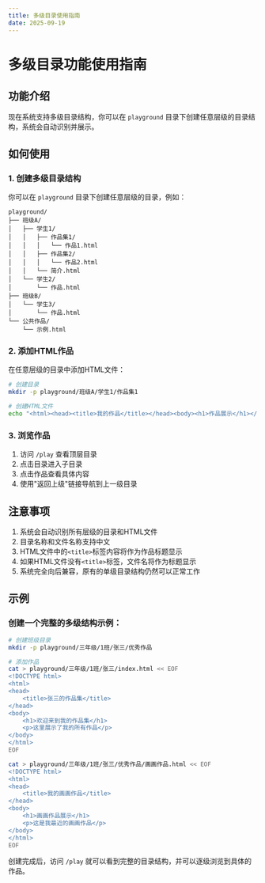 ```yaml
---
title: 多级目录使用指南
date: 2025-09-19
---
```


# 多级目录功能使用指南

## 功能介绍

现在系统支持多级目录结构，你可以在 `playground` 目录下创建任意层级的目录结构，系统会自动识别并展示。

## 如何使用

### 1. 创建多级目录结构

你可以在 `playground` 目录下创建任意层级的目录，例如：

```
playground/
├── 班级A/
│   ├── 学生1/
│   │   ├── 作品集1/
│   │   │   └── 作品1.html
│   │   ├── 作品集2/
│   │   │   └── 作品2.html
│   │   └── 简介.html
│   └── 学生2/
│       └── 作品.html
├── 班级B/
│   └── 学生3/
│       └── 作品.html
└── 公共作品/
    └── 示例.html
```

### 2. 添加HTML作品

在任意层级的目录中添加HTML文件：

```bash
# 创建目录
mkdir -p playground/班级A/学生1/作品集1

# 创建HTML文件
echo "<html><head><title>我的作品</title></head><body><h1>作品展示</h1></body></html>" > playground/班级A/学生1/作品集1/mywork.html
```

### 3. 浏览作品

1. 访问 `/play` 查看顶层目录
2. 点击目录进入子目录
3. 点击作品查看具体内容
4. 使用"返回上级"链接导航到上一级目录

## 注意事项

1. 系统会自动识别所有层级的目录和HTML文件
2. 目录名称和文件名称支持中文
3. HTML文件中的`<title>`标签内容将作为作品标题显示
4. 如果HTML文件没有`<title>`标签，文件名将作为标题显示
5. 系统完全向后兼容，原有的单级目录结构仍然可以正常工作

## 示例

### 创建一个完整的多级结构示例：

```bash
# 创建班级目录
mkdir -p playground/三年级/1班/张三/优秀作品

# 添加作品
cat > playground/三年级/1班/张三/index.html << EOF
<!DOCTYPE html>
<html>
<head>
    <title>张三的作品集</title>
</head>
<body>
    <h1>欢迎来到我的作品集</h1>
    <p>这里展示了我的所有作品</p>
</body>
</html>
EOF

cat > playground/三年级/1班/张三/优秀作品/画画作品.html << EOF
<!DOCTYPE html>
<html>
<head>
    <title>我的画画作品</title>
</head>
<body>
    <h1>画画作品展示</h1>
    <p>这是我最近的画画作品</p>
</body>
</html>
EOF
```

创建完成后，访问 `/play` 就可以看到完整的目录结构，并可以逐级浏览到具体的作品。